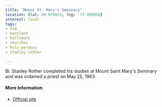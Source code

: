 ```yaml
---
title: "Mount St. Mary's Seminary"
location: {lat: 39.679924, lng: -77.356056}
interest: local
tags:
- usa
- maryland
- baltimore
- churches
- holy-persons
- stanley-rother

---
```



Bl. Stanley Rother completed his studies at Mount Saint Mary's Seminary and was ordained a priest on May 25, 1963.

#### More Information

* [Official site](https://seminary.msmary.edu/)





